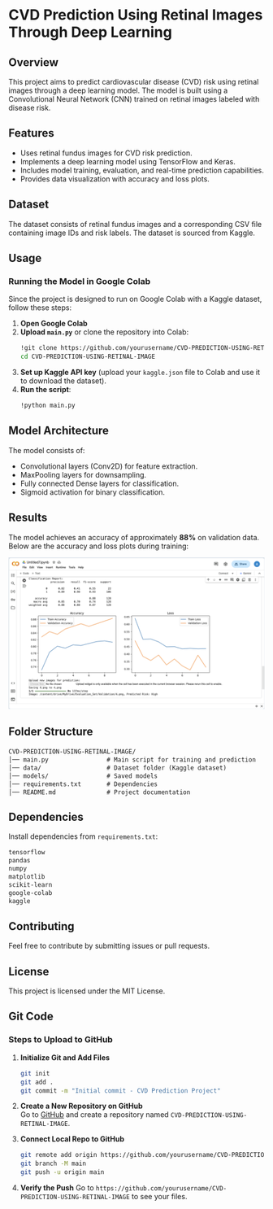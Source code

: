 # CVD Prediction Using Retinal Images Through Deep Learning

## Overview

This project aims to predict cardiovascular disease (CVD) risk using retinal images through a deep learning model. The model is built using a Convolutional Neural Network (CNN) trained on retinal images labeled with disease risk.

## Features

- Uses retinal fundus images for CVD risk prediction.
- Implements a deep learning model using TensorFlow and Keras.
- Includes model training, evaluation, and real-time prediction capabilities.
- Provides data visualization with accuracy and loss plots.

## Dataset

The dataset consists of retinal fundus images and a corresponding CSV file containing image IDs and risk labels. The dataset is sourced from Kaggle.

## Usage

### Running the Model in Google Colab

Since the project is designed to run on Google Colab with a Kaggle dataset, follow these steps:

1. **Open Google Colab**
2. **Upload `main.py`** or clone the repository into Colab:
   ```sh
   !git clone https://github.com/yourusername/CVD-PREDICTION-USING-RETINAL-IMAGE.git
   cd CVD-PREDICTION-USING-RETINAL-IMAGE
   ```
3. **Set up Kaggle API key** (upload your `kaggle.json` file to Colab and use it to download the dataset).
4. **Run the script**:
   ```sh
   !python main.py
   ```

## Model Architecture

The model consists of:

- Convolutional layers (Conv2D) for feature extraction.
- MaxPooling layers for downsampling.
- Fully connected Dense layers for classification.
- Sigmoid activation for binary classification.

## Results

The model achieves an accuracy of approximately **88%** on validation data. Below are the accuracy and loss plots during training:

![Training Accuracy and Loss](images/plot.png)


## Folder Structure

```
CVD-PREDICTION-USING-RETINAL-IMAGE/
│── main.py                # Main script for training and prediction
│── data/                  # Dataset folder (Kaggle dataset)
│── models/                # Saved models
│── requirements.txt       # Dependencies
│── README.md              # Project documentation
```

## Dependencies

Install dependencies from `requirements.txt`:

```
tensorflow
pandas
numpy
matplotlib
scikit-learn
google-colab
kaggle
```

## Contributing

Feel free to contribute by submitting issues or pull requests.

## License

This project is licensed under the MIT License.

## Git Code

### Steps to Upload to GitHub

1. **Initialize Git and Add Files**

   ```sh
   git init
   git add .
   git commit -m "Initial commit - CVD Prediction Project"
   ```

2. **Create a New Repository on GitHub**  
   Go to [GitHub](https://github.com/new) and create a repository named `CVD-PREDICTION-USING-RETINAL-IMAGE`.

3. **Connect Local Repo to GitHub**

   ```sh
   git remote add origin https://github.com/yourusername/CVD-PREDICTION-USING-RETINAL-IMAGE.git
   git branch -M main
   git push -u origin main
   ```

4. **Verify the Push** Go to `https://github.com/yourusername/CVD-PREDICTION-USING-RETINAL-IMAGE` to see your files.






